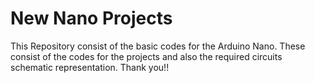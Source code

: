 # New Nano Projects
This Repository consist of the basic codes for the Arduino Nano.
These consist of the codes for the projects and also the required circuits schematic representation. 
Thank you!! 
